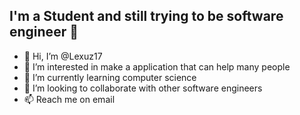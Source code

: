 ## I'm a Student and still trying to be software engineer 👋
- 👋 Hi, I’m @Lexuz17
- 👀 I’m interested in make a application that can help many people
- 🌱 I’m currently learning computer science
- 💞️ I’m looking to collaborate with other software engineers
- 📫 Reach me on email 

<!-- ## Connect with me:
<!-- [][website] -->
<!-- [https://camo.githubusercontent.com/c8a9c5b414cd812ad6a97a46c29af67239ddaeae08c41724ff7d945fb4c047e5/68747470733a2f2f6564656e742e6769746875622e696f2f537570657254696e7949636f6e732f696d616765732f7376672f6c696e6b6564696e2e737667][linkedin]
 -->
<!-- [linkedin]: https://www.linkedin.com/in/jason-susanto-84b184191/ -->


